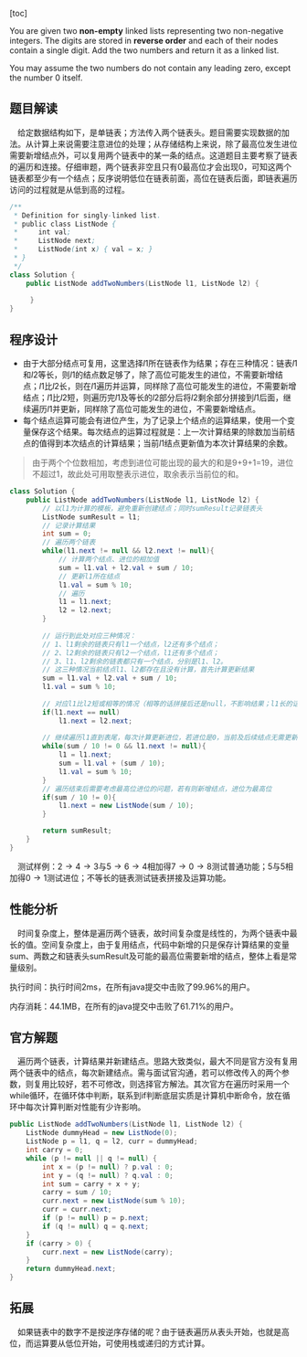 [toc]

You are given two **non-empty** linked lists representing two non-negative integers. The digits are stored in **reverse order** and each of their nodes contain a single digit. Add the two numbers and return it as a linked list.

You may assume the two numbers do not contain any leading zero, except the number 0 itself.

## 题目解读

&emsp;给定数据结构如下，是单链表；方法传入两个链表头。题目需要实现数据的加法。从计算上来说需要注意进位的处理；从存储结构上来说，除了最高位发生进位需要新增结点外，可以复用两个链表中的某一条的结点。这道题目主要考察了链表的遍历和连接。仔细审题，两个链表非空且只有0最高位才会出现0，可知这两个链表都至少有一个结点；反序说明低位在链表前面，高位在链表后面，即链表遍历访问的过程就是从低到高的过程。

```java
/**
 * Definition for singly-linked list.
 * public class ListNode {
 *     int val;
 *     ListNode next;
 *     ListNode(int x) { val = x; }
 * }
 */
class Solution {
    public ListNode addTwoNumbers(ListNode l1, ListNode l2) {
        
     }
}
```

## 程序设计

* 由于大部分结点可复用，这里选择$l1$所在链表作为结果；存在三种情况：链表$l1$和$l2$等长，则$l1$的结点数足够了，除了高位可能发生的进位，不需要新增结点；$l1$比$l2$长，则在$l1$遍历并运算，同样除了高位可能发生的进位，不需要新增结点；$l1$比$l2$短，则遍历完$l1$及等长的$l2$部分后将$l2$剩余部分拼接到$l1$后面，继续遍历$l1$并更新，同样除了高位可能发生的进位，不需要新增结点。
* 每个结点运算可能会有进位产生，为了记录上个结点的运算结果，使用一个变量保存这个结果。每次结点的运算过程就是：上一次计算结果的除数加当前结点的值得到本次结点的计算结果；当前$l1$结点更新值为本次计算结果的余数。

> 由于两个个位数相加，考虑到进位可能出现的最大的和是9+9+1=19，进位不超过1，故此处可用取整表示进位，取余表示当前位的和。

```java
class Solution {
    public ListNode addTwoNumbers(ListNode l1, ListNode l2) {
        // 以l1为计算的模板，避免重新创建结点；同时sumResult记录链表头
        ListNode sumResult = l1;
        // 记录计算结果
        int sum = 0;
        // 遍历两个链表
        while(l1.next != null && l2.next != null){
            // 计算两个结点、进位的相加值
            sum = l1.val + l2.val + sum / 10;
            // 更新l1所在结点
            l1.val = sum % 10;
            // 遍历
            l1 = l1.next;
            l2 = l2.next;
        }
        
		// 运行到此处对应三种情况：
        // 1、l1剩余的链表只有l1一个结点，l2还有多个结点；
        // 2、l2剩余的链表只有l2一个结点，l1还有多个结点；
        // 3、l1、l2剩余的链表都只有一个结点，分别是l1、l2。
        // 这三种情况当前结点l1、l2都存在且没有计算，首先计算更新结果
        sum = l1.val + l2.val + sum / 10;
        l1.val = sum % 10;
		
        // 对应l1比l2短或相等的情况（相等的话拼接后还是null，不影响结果；l1长的话继续在下一步遍历l1），拼接链表
        if(l1.next == null)
            l1.next = l2.next;
        
        // 继续遍历l1直到表尾，每次计算更新进位，若进位是0，当前及后续结点无需更新
        while(sum / 10 != 0 && l1.next != null){
            l1 = l1.next;
            sum = l1.val + (sum / 10);
            l1.val = sum % 10;
        }
		// 遍历结束后需要考虑最高位进位的问题，若有则新增结点，进位为最高位
        if(sum / 10 != 0){
            l1.next = new ListNode(sum / 10);
        }

        return sumResult;
    }
}
```

&emsp;测试样例：$2 \to 4 \to 3$与$5 \to6 \to 4$相加得$7 \to 0 \to 8$测试普通功能；$5$与$5$相加得$0 \to 1$测试进位；不等长的链表测试链表拼接及运算功能。

## 性能分析

&emsp;时间复杂度上，整体是遍历两个链表，故时间复杂度是线性的，为两个链表中最长的值。空间复杂度上，由于复用结点，代码中新增的只是保存计算结果的变量sum、两数之和链表头sumResult及可能的最高位需要新增的结点，整体上看是常量级别。

执行时间：执行时间2ms，在所有java提交中击败了99.96%的用户。

内存消耗：44.1MB，在所有的java提交中击败了61.71%的用户。

## 官方解题

&emsp;遍历两个链表，计算结果并新建结点。思路大致类似，最大不同是官方没有复用两个链表中的结点，每次新建结点。需与面试官沟通，若可以修改传入的两个参数，则复用比较好，若不可修改，则选择官方解法。其次官方在遍历时采用一个while循环，在循环体中判断，联系到if判断底层实质是计算机中断命令，放在循环中每次计算判断对性能有少许影响。

```java
public ListNode addTwoNumbers(ListNode l1, ListNode l2) {
    ListNode dummyHead = new ListNode(0);
    ListNode p = l1, q = l2, curr = dummyHead;
    int carry = 0;
    while (p != null || q != null) {
        int x = (p != null) ? p.val : 0;
        int y = (q != null) ? q.val : 0;
        int sum = carry + x + y;
        carry = sum / 10;
        curr.next = new ListNode(sum % 10);
        curr = curr.next;
        if (p != null) p = p.next;
        if (q != null) q = q.next;
    }
    if (carry > 0) {
        curr.next = new ListNode(carry);
    }
    return dummyHead.next;
}
```

## 拓展

&emsp;如果链表中的数字不是按逆序存储的呢？由于链表遍历从表头开始，也就是高位，而运算要从低位开始，可使用栈或递归的方式计算。